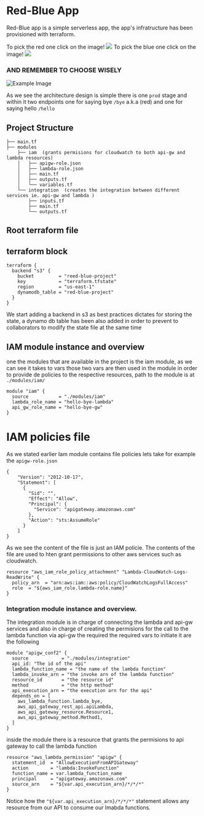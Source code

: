 # Red-Blue App

Red-Blue app is a simple serverless app, the app's infratructure has been provisioned with terraform.

To pick the red one click on the image! <a href="https://ob1cj6ywdg.execute-api.us-east-1.amazonaws.com/prod/bye"><img src="https://incels.wiki/images/9/9c/Redpill2.png"/></a>
To pick the blue one click on the image! <a href="https://ob1cj6ywdg.execute-api.us-east-1.amazonaws.com/prod/hello"><img src="https://incels.wiki/images/b/bb/Bluepill.png"/></a>
### AND REMEMBER TO CHOOSE WISELY

![Example Image](https://drive.google.com/uc?id=1Wckeb_U5gzzyfChVe6U1EftJXxvf_XO2)

As we see the architecture design is simple there is one `prod` stage and within it two endpoints one for saying bye `/bye` a.k.a (red) and one for saying hello `/hello`
## Project Structure
```
├── main.tf
├── modules
    ├── iam  (grants permisions for cloudwatch to both api-gw and lambda resources) 
    │   ├── apigw-role.json
    │   ├── lambda-role.json
    │   ├── main.tf
    │   ├── outputs.tf
    │   └── variables.tf
    └── integration  (creates the integration between different services ie. api-gw and lambda )
        ├── inputs.tf
        ├── main.tf
        └── outputs.tf
```

## Root terraform file
## terraform block
```
terraform {
  backend "s3" {
    bucket         = "reed-blue-project"
    key            = "terraform.tfstate"
    region         = "us-east-1"
    dynamodb_table = "red-blue-project"
  }
}
```
We start adding a backend in s3 as best practices dictates for storing the state, a dynamo db table has been also added in order to prevent to collaborators to modify the state file at the same time

## IAM module instance and overview

one the modules that are available in the project is the iam module, as we can see it takes to vars those two vars are then used in the module in order to provide de policies to the respective resources, path to the module is at `./modules/iam/`
```
module "iam" {
  source           = "./modules/iam"
  lambda_role_name = "hello-bye-lambda"
  api_gw_role_name = "hello-bye-gw"
}
```
# IAM policies file
As we stated earlier Iam module contains file policies lets take for example the `apigw-role.json`
```
{
    "Version": "2012-10-17",
    "Statement": [
      {
        "Sid": "",
        "Effect": "Allow",
        "Principal": {
          "Service": "apigateway.amazonaws.com"
        },
        "Action": "sts:AssumeRole"
      }
    ]
}
```
As we see the content of the file is just an IAM policie.
The contents of the file are used to hten grant permissions to other aws services such as cloudwatch.
```
resource "aws_iam_role_policy_attachment" "Lambda-CloudWatch-Logs-ReadWrite" {
  policy_arn  = "arn:aws:iam::aws:policy/CloudWatchLogsFullAccess"
  role  = "${aws_iam_role.lambda-role.name}"
}
```
### Integration module instance and overview.
The integration module is in charge of connecting the lambda and api-gw services and also in charge of creating
the permisions for the call to the lambda function via api-gw the required the required vars to initiate it are the following
```
module "apigw_conf2" {
  source            = "./modules/integration"
  api_id: "The id of the api"
  lambda_function_name = "the name of the lambda function"
  lambda_invoke_arn = "the invoke arn of the lambda function"
  resource_id       = "the resource id"
  method            = "the http method"
  api_execution_arn = "the execution arn for the api"
  depends_on = [
    aws_lambda_function.lambda_bye,
    aws_api_gateway_rest_api.apiLambda,
    aws_api_gateway_resource.Resource1,
    aws_api_gateway_method.Method1,
  ]
}
```
inside the module there is a resource that grants the permisions to api gateway to call the lambda function
```
resource "aws_lambda_permission" "apigw" {
  statement_id  = "AllowExecutionFromAPIGateway"
  action        = "lambda:InvokeFunction"
  function_name = var.lambda_function_name
  principal     = "apigateway.amazonaws.com"
  source_arn    = "${var.api_execution_arn}/*/*/*"
}
```
Notice how the ```"${var.api_execution_arn}/*/*/*"``` statement allows any resource from our API to consume our lmabda functions.

